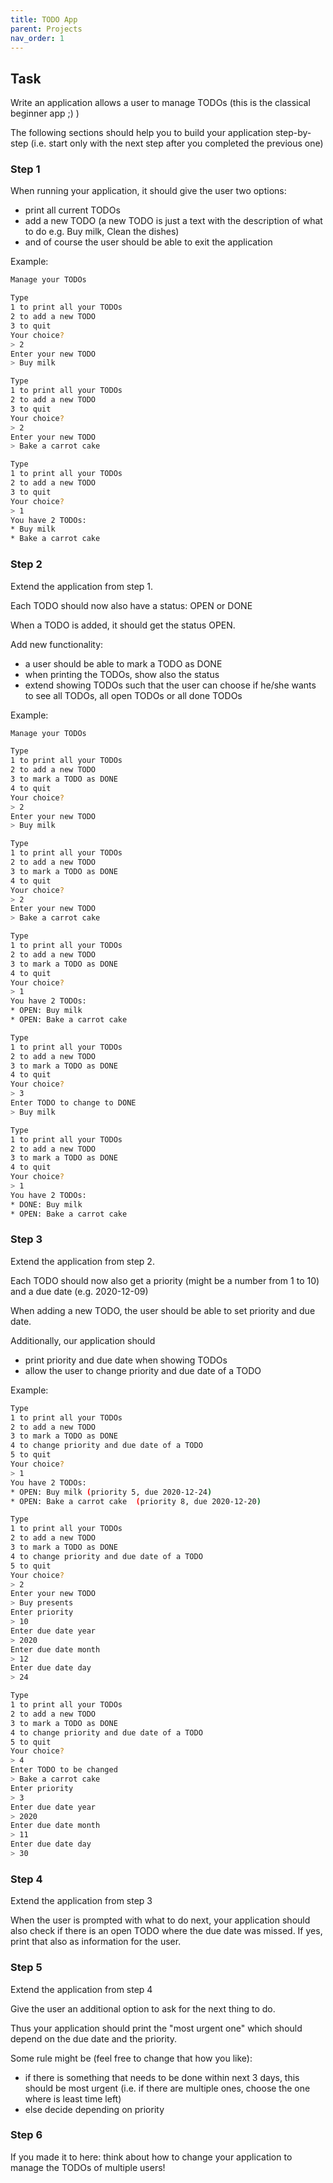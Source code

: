 ```yaml
---
title: TODO App
parent: Projects
nav_order: 1
---
```


## Task

Write an application allows a user to manage TODOs (this is the classical beginner app ;) )

The following sections should help you to build your application step-by-step (i.e. start only with the next step after you completed the previous one)

### Step 1

When running your application, it should give the user two options:
- print all current TODOs
- add a new TODO (a new TODO is just a text with the description of what to do e.g. Buy milk, Clean the dishes)
- and of course the user should be able to exit the application

Example:
```bash
Manage your TODOs

Type
1 to print all your TODOs
2 to add a new TODO
3 to quit
Your choice?
> 2
Enter your new TODO
> Buy milk

Type
1 to print all your TODOs
2 to add a new TODO
3 to quit
Your choice?
> 2
Enter your new TODO
> Bake a carrot cake

Type
1 to print all your TODOs
2 to add a new TODO
3 to quit
Your choice?
> 1
You have 2 TODOs:
* Buy milk
* Bake a carrot cake
```

### Step 2

Extend the application from step 1.

Each TODO should now also have a status: OPEN or DONE

When a TODO is added, it should get the status OPEN.

Add new functionality:
- a user should be able to mark a TODO as DONE
- when printing the TODOs, show also the status
- extend showing TODOs such that the user can choose if he/she wants to see all TODOs, all open TODOs or all done TODOs

Example:
```bash
Manage your TODOs

Type
1 to print all your TODOs
2 to add a new TODO
3 to mark a TODO as DONE
4 to quit
Your choice?
> 2
Enter your new TODO
> Buy milk

Type
1 to print all your TODOs
2 to add a new TODO
3 to mark a TODO as DONE
4 to quit
Your choice?
> 2
Enter your new TODO
> Bake a carrot cake

Type
1 to print all your TODOs
2 to add a new TODO
3 to mark a TODO as DONE
4 to quit
Your choice?
> 1
You have 2 TODOs:
* OPEN: Buy milk
* OPEN: Bake a carrot cake

Type
1 to print all your TODOs
2 to add a new TODO
3 to mark a TODO as DONE
4 to quit
Your choice?
> 3
Enter TODO to change to DONE
> Buy milk

Type
1 to print all your TODOs
2 to add a new TODO
3 to mark a TODO as DONE
4 to quit
Your choice?
> 1
You have 2 TODOs:
* DONE: Buy milk
* OPEN: Bake a carrot cake
```

### Step 3

Extend the application from step 2.

Each TODO should now also get a priority (might be a number from 1 to 10) and a due date (e.g. 2020-12-09)

When adding a new TODO, the user should be able to set priority and due date.

Additionally, our application should
- print priority and due date when showing TODOs
- allow the user to change priority and due date of a TODO

Example:
```bash
Type
1 to print all your TODOs
2 to add a new TODO
3 to mark a TODO as DONE
4 to change priority and due date of a TODO
5 to quit
Your choice?
> 1
You have 2 TODOs:
* OPEN: Buy milk (priority 5, due 2020-12-24)
* OPEN: Bake a carrot cake  (priority 8, due 2020-12-20)

Type
1 to print all your TODOs
2 to add a new TODO
3 to mark a TODO as DONE
4 to change priority and due date of a TODO
5 to quit
Your choice?
> 2
Enter your new TODO
> Buy presents
Enter priority
> 10
Enter due date year
> 2020
Enter due date month
> 12
Enter due date day
> 24

Type
1 to print all your TODOs
2 to add a new TODO
3 to mark a TODO as DONE
4 to change priority and due date of a TODO
5 to quit
Your choice?
> 4
Enter TODO to be changed
> Bake a carrot cake
Enter priority
> 3
Enter due date year
> 2020
Enter due date month
> 11
Enter due date day
> 30
```

### Step 4

Extend the application from step 3

When the user is prompted with what to do next, your application should also check if there is an open TODO where the due date was missed.
If yes, print that also as information for the user.

### Step 5

Extend the application from step 4

Give the user an additional option to ask for the next thing to do.

Thus your application should print the "most urgent one" which should depend on the due date and the priority.

Some rule might be (feel free to change that how you like):
- if there is something that needs to be done within next 3 days, this should be most urgent (i.e. if there are multiple ones, choose the one where is least time left)
- else decide depending on priority

### Step 6

If you made it to here:
think about how to change your application to manage the TODOs of multiple users!